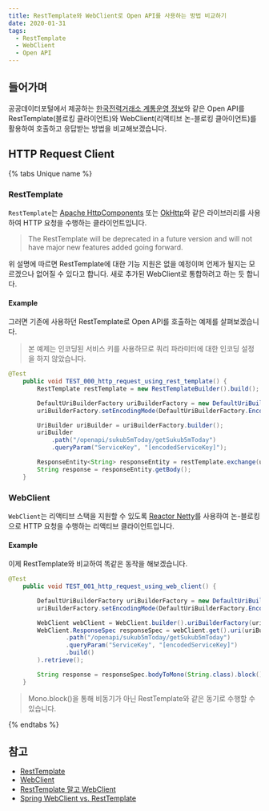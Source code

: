 ```yaml
---
title: RestTemplate와 WebClient로 Open API를 사용하는 방법 비교하기
date: 2020-01-31
tags:
  - RestTemplate
  - WebClient
  - Open API
---
```


## 들어가며
공공데이터포털에서 제공하는 [한국전력거래소 계통운영 정보](https://www.data.go.kr/dataset/3043723/openapi.do)와 같은 Open API를 RestTemplate(블로킹 클라이언트)와 WebClient(리액티브 논-블로킹 클아이언트)를 활용하여 호출하고 응답받는 방법을 비교해보겠습니다.

## HTTP Request Client

{% tabs Unique name %}
<!-- tab RestTemplate -->
### RestTemplate
`RestTemplate`는 [Apache HttpComponents](https://hc.apache.org/) 또는 [OkHttp](https://square.github.io/okhttp/)와 같은 라이브러리를 사용하여 HTTP 요청을 수행하는 클라이언트입니다.

> The RestTemplate will be deprecated in a future version and will not have major new features added going forward.

위 설명에 따르면 RestTemplate에 대한 기능 지원은 없을 예정이며 언제가 될지는 모르겠으나 없어질 수 있다고 합니다. 새로 추가된 WebClient로 통합하려고 하는 듯 합니다.

#### Example
그러면 기존에 사용하던 RestTemplate로 Open API를 호출하는 예제를 살펴보겠습니다.

> 본 예제는 인코딩된 서비스 키를 사용하므로 쿼리 파라미터에 대한 인코딩 설정을 하지 않았습니다.

```java
@Test
    public void TEST_000_http_request_using_rest_template() {
        RestTemplate restTemplate = new RestTemplateBuilder().build();

        DefaultUriBuilderFactory uriBuilderFactory = new DefaultUriBuilderFactory("https://openapi.kpx.or.kr");
        uriBuilderFactory.setEncodingMode(DefaultUriBuilderFactory.EncodingMode.NONE);

        UriBuilder uriBuilder = uriBuilderFactory.builder();
        uriBuilder
            .path("/openapi/sukub5mToday/getSukub5mToday")
            .queryParam("ServiceKey", "[encodedServiceKey]");

        ResponseEntity<String> responseEntity = restTemplate.exchange(uriBuilder.build(), HttpMethod.GET, null, String.class);
        String response = responseEntity.getBody();
    }
```
<!-- endtab -->

<!-- tab WebClient -->
### WebClient
`WebClient`는 리액티브 스택을 지원할 수 있도록 [Reactor Netty](https://github.com/reactor/reactor-netty)를 사용하여 논-블로킹으로 HTTP 요청을 수행하는 리액티브 클라이언트입니다.

#### Example
이제 RestTemplate와 비교하여 똑같은 동작을 해보겠습니다.

```java
@Test
    public void TEST_001_http_request_using_web_client() {

        DefaultUriBuilderFactory uriBuilderFactory = new DefaultUriBuilderFactory("https://openapi.kpx.or.kr");
        uriBuilderFactory.setEncodingMode(DefaultUriBuilderFactory.EncodingMode.NONE);

        WebClient webClient = WebClient.builder().uriBuilderFactory(uriBuilderFactory).build();
        WebClient.ResponseSpec responseSpec = webClient.get().uri(uriBuilder -> uriBuilder
                .path("/openapi/sukub5mToday/getSukub5mToday")
                .queryParam("ServiceKey", "[encodedServiceKey]")
                .build()
        ).retrieve();

        String response = responseSpec.bodyToMono(String.class).block();
    }
```

> Mono.block()을 통해 비동기가 아닌 RestTemplate와 같은 동기로 수행할 수 있습니다.
<!-- endtab -->
{% endtabs %}

## 참고
- [RestTemplate](https://docs.spring.io/spring/docs/current/javadoc-api/org/springframework/web/client/RestTemplate.html)
- [WebClient](https://docs.spring.io/spring/docs/current/javadoc-api/org/springframework/web/reactive/function/client/WebClient.html)
- [RestTemplate 말고 WebClient](https://junebuug.github.io/2019-02-11/resttemplate-vs-webclient)
- [Spring WebClient vs. RestTemplate](https://www.baeldung.com/spring-webclient-resttemplate)

